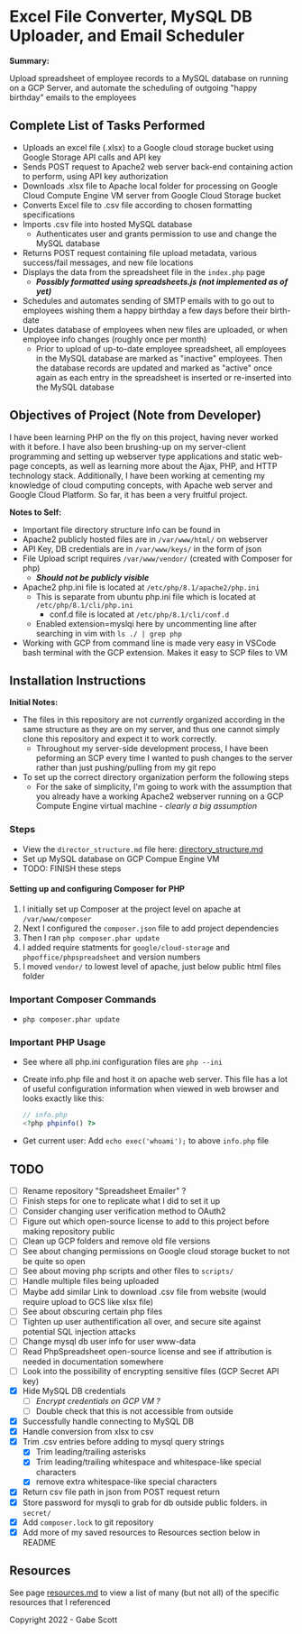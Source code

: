 # Excel File Converter, MySQL DB Uploader, and Email Scheduler

**Summary:**

Upload spreadsheet of employee records to a MySQL database on running on a GCP Server, and automate the scheduling of outgoing "happy birthday" emails to the employees

## Complete List of Tasks Performed

- Uploads an excel file (.xlsx) to a Google cloud storage bucket using Google Storage API calls and API key
- Sends POST request to Apache2 web server back-end containing action to perform, using API key authorization
- Downloads .xlsx file to Apache local folder for processing on Google Cloud Compute Engine VM server from Google Cloud Storage bucket
- Converts Excel file to .csv file according to chosen formatting specifications
- Imports .csv file into hosted MySQL database
  - Authenticates user and grants permission to use and change the MySQL database
- Returns POST request containing file upload metadata, various success/fail messages, and new file locations
- Displays the data from the spreadsheet file in the ```index.php``` page
  - ***Possibly formatted using spreadsheets.js (not implemented as of yet)***
- Schedules and automates sending of SMTP emails with to go out to employees wishing them a happy birthday a few days before their birth-date
- Updates database of employees when new files are uploaded, or when employee info changes (roughly once per month)
  - Prior to upload of up-to-date employee spreadsheet, all employees in the MySQL database are marked as "inactive" employees. Then the database records are updated and marked as "active" once again as each entry in the spreadsheet is inserted or re-inserted into the MySQL database

## Objectives of Project (Note from Developer)

I have been learning PHP on the fly on this project, having never worked with it before. I have also been brushing-up on my server-client programming and setting up webserver type applications and static web-page concepts, as well as learning more about the Ajax, PHP, and HTTP technology stack. Additionally, I have been working at cementing my knowledge of cloud computing concepts, with Apache web server and Google Cloud Platform. So far, it has been a very fruitful project.

**Notes to Self:**

- Important file directory structure info can be found in 
- Apache2 publicly hosted files are in ```/var/www/html/``` on webserver
- API Key, DB credentials are in ```/var/www/keys/``` in the form of json
- File Upload script requires ```/var/www/vendor/``` (created with Composer for php)
  - ***Should not be publicly visible***
- Apache2 php.ini file is located at ```/etc/php/8.1/apache2/php.ini```
  - This is separate from ubuntu php.ini file which is located at ```/etc/php/8.1/cli/php.ini``` 
    - conf.d file is located at ```/etc/php/8.1/cli/conf.d```
  - Enabled extension=myslqi here by uncommenting line after searching in vim with ```ls ./ | grep php```
- Working with GCP from command line is made very easy in VSCode bash terminal with the GCP extension. Makes it easy to SCP files to VM

## Installation Instructions

**Initial Notes:**

- The files in this repository are not *currently* organized according in the same structure as they are on my server, and thus one cannot simply clone this repository and expect it to work correctly. 
  - Throughout my server-side development process, I have been peforming an SCP every time I wanted to push changes to the server rather than just pushing/pulling from my git repo
- To set up the correct directory organization perform the following steps
  - For the sake of simplicity, I'm going to work with the assumption that you already have a working Apache2 webserver running on a GCP Compute Engine virtual machine - *clearly a big assumption*

### Steps

- View the ```director_structure.md``` file here: [directory_structure.md](directory_structure.md)
- Set up MySQL database on GCP Compue Engine VM
- TODO: FINISH these steps

#### Setting up and configuring Composer for PHP

1. I initially set up Composer at the project level on apache at ```/var/www/composer```
2. Next I configured the ```composer.json``` file to add project dependencies
3. Then I ran ```php composer.phar update```
4. I added require statments for ```google/cloud-storage``` and ```phpoffice/phpspreadsheet``` and version numbers
5. I moved ```vendor/``` to lowest level of apache, just below public html files folder

### Important Composer Commands

- ```php composer.phar update```

### Important PHP Usage

- See where all php.ini configuration files are ```php --ini```
- Create info.php file and host it on apache web server. This file has a lot of useful configuration information when viewed in web browser and looks exactly like this:

  ```php
  // info.php
  <?php phpinfo() ?>
  ```

- Get current user: Add ```echo exec('whoami');``` to above ```info.php``` file

## TODO

- [ ] Rename repository "Spreadsheet Emailer" ?
- [ ] Finish steps for one to replicate what I did to set it up
- [ ] Consider changing user verification method to OAuth2
- [ ] Figure out which open-source license to add to this project before making repository public
- [ ] Clean up GCP folders and remove old file versions
- [ ] See about changing permissions on Google cloud storage bucket to not be quite so open
- [ ] See about moving php scripts and other files to ```scripts/```
- [ ] Handle multiple files being uploaded
- [ ] Maybe add similar Link to download .csv file from website (would require upload to GCS like xlsx file)
- [ ] See about obscuring certain php files
- [ ] Tighten up user authentification all over, and secure site against potential SQL injection attacks
- [ ] Change mysql db user info for user www-data
- [ ] Read PhpSpreadsheet open-source license and see if attribution is needed in documentation somewhere
- [ ] Look into the possibility of encrypting sensitive files (GCP Secret API key)
- [x] Hide MySQL DB credentials
  - [ ] *Encrypt credentials on GCP VM ?*
  - [ ] Double check that this is not accessible from outside
- [x] Successfully handle connecting to MySQL DB
- [x] Handle conversion from xlsx to csv
- [x] Trim .csv entries before adding to mysql query strings
  - [x] Trim leading/trailing asterisks
  - [x] Trim leading/trailing whitespace and whitespace-like special characters
  - [x] remove extra whitespace-like special characters
- [x] Return csv file path in json from POST request return
- [x] Store password for mysqli to grab for db outside public folders. in ```secret/```
- [x] Add ```composer.lock``` to git repository
- [x] Add more of my saved resources to Resources section below in README

## Resources

See page [resources.md](resouces.md) to view a list of many (but not all) of the specific resources that I referenced

Copyright 2022 - Gabe Scott
